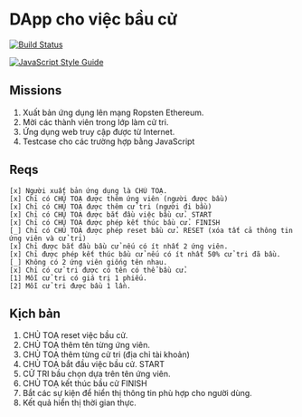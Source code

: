 DApp cho việc bầu cử
===

[![Build Status](https://travis-ci.org/binhsonnguyen/hva-blockchain-ballot-project.svg?branch=master)](https://travis-ci.org/binhsonnguyen/hva-blockchain-ballot-project)

[![JavaScript Style Guide](https://cdn.rawgit.com/standard/standard/master/badge.svg)](https://github.com/standard/standard)

Missions
---

1. Xuất bản ứng dụng lên mạng Ropsten Ethereum.
2. Mời các thành viên trong lớp làm cử tri.
3. Ứng dụng web truy cập được từ Internet.
4. Testcase cho các trường hợp bằng JavaScript

Reqs
---

```
[x] Người xuất bản ứng dụng là CHỦ TOẠ.
[x] Chỉ có CHỦ TOẠ được thêm ứng viên (người được bầu)
[x] Chỉ có CHỦ TOẠ được thêm cử tri (người đi bầu)
[x] Chỉ có CHỦ TOẠ được bắt đầu việc bầu cử. START
[x] Chỉ có CHỦ TOẠ được phép kết thúc bầu cử. FINISH
[_] Chỉ có CHỦ TOẠ được phép reset bầu cử. RESET (xóa tất cả thông tin ứng viên và cử tri)
[x] Chỉ được bắt đầu bầu cử nếu có ít nhất 2 ứng viên.
[x] Chỉ được phép kết thúc bầu cử nếu có ít nhất 50% cử tri đã bầu.
[_] Không có 2 ứng viên giống tên nhau.
[x] Chỉ có cử tri được có tên có thể bầu cử.
[1] Mỗi cử tri có giá trị 1 phiếu.
[2] Mỗi cử tri được bầu 1 lần.
```

Kịch bản
---

1. CHỦ TOẠ reset việc bầu cử.
2. CHỦ TOẠ thêm tên từng ứng viên.
3. CHỦ TOẠ thêm từng cử tri (địa chỉ tài khoản)
4. CHỦ TOẠ bắt đầu việc bầu cử. START
5. CỬ TRI bầu chọn dựa trên tên ứng viên.
6. CHỦ TOẠ kết thúc bầu cử FINISH
7. Bắt các sự kiện để hiển thị thông tin phù hợp cho người dùng.
8. Kết quả hiển thị thời gian thực.
